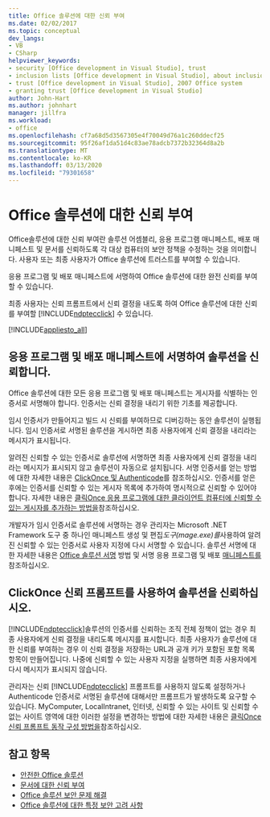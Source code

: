 ```yaml
---
title: Office 솔루션에 대한 신뢰 부여
ms.date: 02/02/2017
ms.topic: conceptual
dev_langs:
- VB
- CSharp
helpviewer_keywords:
- security [Office development in Visual Studio], trust
- inclusion lists [Office development in Visual Studio], about inclusion lists
- trust [Office development in Visual Studio], 2007 Office system
- granting trust [Office development in Visual Studio]
author: John-Hart
ms.author: johnhart
manager: jillfra
ms.workload:
- office
ms.openlocfilehash: cf7a68d5d3567305e4f70049d76a1c260ddecf25
ms.sourcegitcommit: 95f26af1da51d4c83ae78adcb7372b32364d8a2b
ms.translationtype: MT
ms.contentlocale: ko-KR
ms.lasthandoff: 03/13/2020
ms.locfileid: "79301658"
---
```

# <a name="grant-trust-to-office-solutions"></a>Office 솔루션에 대한 신뢰 부여
  Office솔루션에 대한 신뢰 부여란 솔루션 어셈블리, 응용 프로그램 매니페스트, 배포 매니페스트 및 문서를 신뢰하도록 각 대상 컴퓨터의 보안 정책을 수정하는 것을 의미합니다. 사용자 또는 최종 사용자가 Office 솔루션에 트러스트를 부여할 수 있습니다.

 응용 프로그램 및 배포 매니페스트에 서명하여 Office 솔루션에 대한 완전 신뢰를 부여할 수 있습니다.

 최종 사용자는 신뢰 프롬프트에서 신뢰 결정을 내도록 하여 Office 솔루션에 대한 신뢰를 부여할 [!INCLUDE[ndptecclick](../vsto/includes/ndptecclick-md.md)] 수 있습니다.

 [!INCLUDE[appliesto_all](../vsto/includes/appliesto-all-md.md)]

## <a name="trust-the-solution-by-signing-the-application-and-deployment-manifests"></a><a name="Signing"></a>응용 프로그램 및 배포 매니페스트에 서명하여 솔루션을 신뢰합니다.
 Office 솔루션에 대한 모든 응용 프로그램 및 배포 매니페스트는 게시자를 식별하는 인증서로 서명해야 합니다. 인증서는 신뢰 결정을 내리기 위한 기초를 제공합니다.

 임시 인증서가 만들어지고 빌드 시 신뢰를 부여하므로 디버깅하는 동안 솔루션이 실행됩니다. 임시 인증서로 서명된 솔루션을 게시하면 최종 사용자에게 신뢰 결정을 내리라는 메시지가 표시됩니다.

 알려진 신뢰할 수 있는 인증서로 솔루션에 서명하면 최종 사용자에게 신뢰 결정을 내리라는 메시지가 표시되지 않고 솔루션이 자동으로 설치됩니다. 서명 인증서를 얻는 방법에 대한 자세한 내용은 [ClickOnce 및 Authenticode](../deployment/clickonce-and-authenticode.md)를 참조하십시오. 인증서를 얻은 후에는 인증서를 신뢰할 수 있는 게시자 목록에 추가하여 명시적으로 신뢰할 수 있어야 합니다. 자세한 내용은 [클릭Once 응용 프로그램에 대한 클라이언트 컴퓨터에 신뢰할 수 있는 게시자를 추가하는 방법을](../deployment/how-to-add-a-trusted-publisher-to-a-client-computer-for-clickonce-applications.md)참조하십시오.

 개발자가 임시 인증서로 솔루션에 서명하는 경우 관리자는 Microsoft .NET Framework 도구 중 하나인 매니페스트 생성 및 편집*도구(mage.exe)를*사용하여 알려진 신뢰할 수 있는 인증서로 사용자 지정에 다시 서명할 수 있습니다. 솔루션 서명에 대한 자세한 내용은 [Office 솔루션 서명](../vsto/how-to-sign-office-solutions.md) 방법 및 서명 응용 프로그램 및 배포 [매니페스트를](../ide/how-to-sign-application-and-deployment-manifests.md)참조하십시오.

## <a name="trust-the-solution-by-using-the-clickonce-trust-prompt"></a><a name="TrustPrompt"></a>ClickOnce 신뢰 프롬프트를 사용하여 솔루션을 신뢰하십시오.
 [!INCLUDE[ndptecclick](../vsto/includes/ndptecclick-md.md)]솔루션의 인증서를 신뢰하는 조직 전체 정책이 없는 경우 최종 사용자에게 신뢰 결정을 내리도록 메시지를 표시합니다. 최종 사용자가 솔루션에 대한 신뢰를 부여하는 경우 이 신뢰 결정을 저장하는 URL과 공개 키가 포함된 포함 목록 항목이 만들어집니다. 나중에 신뢰할 수 있는 사용자 지정을 실행하면 최종 사용자에게 다시 메시지가 표시되지 않습니다.

 관리자는 신뢰 [!INCLUDE[ndptecclick](../vsto/includes/ndptecclick-md.md)] 프롬프트를 사용하지 않도록 설정하거나 Authenticode 인증서로 서명된 솔루션에 대해서만 프롬프트가 발생하도록 요구할 수 있습니다. MyComputer, LocalIntranet, 인터넷, 신뢰할 수 있는 사이트 및 신뢰할 수 없는 사이트 영역에 대한 이러한 설정을 변경하는 방법에 대한 자세한 내용은 [클릭Once 신뢰 프롬프트 동작 구성 방법을](../deployment/how-to-configure-the-clickonce-trust-prompt-behavior.md)참조하십시오.

## <a name="see-also"></a>참고 항목

- [안전한 Office 솔루션](../vsto/securing-office-solutions.md)
- [문서에 대한 신뢰 부여](../vsto/granting-trust-to-documents.md)
- [Office 솔루션 보안 문제 해결](../vsto/troubleshooting-office-solution-security.md)
- [Office 솔루션에 대한 특정 보안 고려 사항](../vsto/specific-security-considerations-for-office-solutions.md)